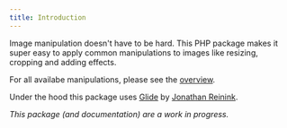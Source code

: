 ```yaml
---
title: Introduction
---
```


Image manipulation doesn't have to be hard. This PHP package makes it super easy to apply common manipulations to images like resizing, cropping and adding effects.

For all availabe manipulations, please see the [overview](/image/v1/image-manipulations/overview).

Under the hood this package uses [Glide](http://glide.thephpleague.com) by [Jonathan Reinink](https://twitter.com/reinink).

_This package (and documentation) are a work in progress._
